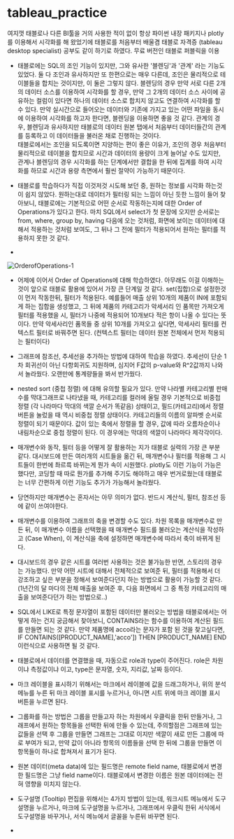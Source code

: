 # tableau_practice

여지껏 태블로나 다른 BI툴을 거의 사용한 적이 없이 항상 파이썬 내장 패키지나 plotly를 이용해서 시각화를 해 왔었기에 태블로를 처음부터 배울겸 태블로 자격증 (tableau desktop specialist) 공부도 같이 하기로 하였다.
무료 버전인 태블로 퍼블릭을 이용

* 태블로에는 SQL의 조인 기능이 있지만, 그와 유사한 '블렌딩'과 '관계' 라는 기능도 있었다. 둘 다 조인과 유사하지만 또 한편으로는 매우 다른데, 조인은 물리적으로 테이블들을 합치는 것이지만, 이 둘은 그렇지 않다. 블렌딩의 경우 만약 서로 다른 2개의 데이터 소스를 이용하여 시각화를 할 경우, 만약 그 2개의 데이터 소스 사이에 공유하는 컬럼이 있다면 하나의 데이터 소스로 합치지 않고도 연결하여 시각화를 할 수 있다. 만약 실시간으로 들어오는 데이터와 기존에 가지고 있는 어떤 파일을 동시에 이용하여 시각화를 하고자 한다면, 블렌딩을 이용하면 좋을 것 같다. 관계의 경우, 블렌딩과 유사하지만 태블로의 데이터 원본 탭에서 처음부터 데이터들간의 관계를 등록하고 이 데이터들을 불러온 채로 진행하는 것이다.  
태블로에서는 조인을 되도록이면 지양하는 편이 좋은 이유가, 조인의 경우 처음부터 물리적으로 테이블을 합치므로 시간과 데이터의 용량이 크게 늘어날 수도 있지만, 관계나 블렌딩의 경우 시각화를 하는 단계에서만 결합을 한 뒤에 집계를 하여 시각화를 하므로 시간과 용량 측면에서 훨씬 절약이 가능하기 때문이다.

* 태블로를 학습하다가 직접 이것저것 시도해 보던 중, 원하는 정보를 시각화 하는것이 쉽지 않았다. 원하는대로 데이터가 필터링 되는 느낌이 아닌 듯한 느낌이 들어 찾아보니, 태블로에는 기본적으로 어떤 순서로 작동하는지에 대한 Order of Operations가 있다고 한다. 마치 SQL에서 select가 첫 문장에 오지만 순서로는 from, where, group by, having 다음에 오는 것처럼, 화면에 보이는 데이터에 대해서 적용하는 것처럼 보여도, 그 뒤나 그 전에 필터가 적용되어서 원하는 필터를 적용하지 못한 것 같다.  
* 
![OrderofOperations-1](https://github.com/jihun0423/tableau_practice/assets/131629615/e5772c1c-11bc-4a8a-ac4d-227cda2b9f2b)



* 어제에 이어서 Order of Operations에 대해 학습하였다. 아무래도 이걸 이해하는 것이 앞으로 태블로 활용에 있어서 가장 큰 단계일 것 같다. set(집합)으로 설정한것이 먼저 작동한뒤, 필터가 적용된다. 예를들어 매출 상위 10개의 제품이 IN에 포함되게 하는 집합을 생성했고, 그 뒤에 제품의 카테고리가 악세서리 인 품목만 가져오게 필터를 적용했을 시, 필터가 나중에 적용되어 10개보다 적은 항이 나올 수 있다는 뜻이다.
만약 악세사리인 품목들 중 상위 10개를 가져오고 싶다면, 악세사리 필터를 컨텍스트 필터로 바꿔주면 된다. (컨텍스트 필터는 데이터 원본 전체에서 먼저 적용되는 필터이다)

* 그래프에 참조선, 추세선을 추가하는 방법에 대하여 학습을 하였다. 추세선이 단순 1차 회귀선이 아닌 다항회귀도 지원하며, 심지어 F값의 p-value와 R^2값까지 나와서 놀라웠다. 오랜만에 통계량들을 봐서 반가웠다.

* nested sort (중첩 정렬) 에 대해 유의할 필요가 있다. 만약 나라별 카테고리별 판매수를 막대그래프로 나타냈을 때, 카테고리를 컬러에 올릴 경우 기본적으로 비중첩 정렬 (각 나라마다 막대의 색깔 순서가 똑같음) 상태이고, 필드(카테고리)에서 정렬 버튼을 눌렀을 때 역시 비중첩 정렬 상태이다. 카테고리들의 이름의 알파벳 순서로 정렬이 되기 때문이다.  값이 있는 축에서 정렬을 할 경우, 값에 따라 오름차순이나 내림차순으로 중첩 정렬이 된다. 이 경우에는 막대의 색깔이 나라마다 제각각이다.

* 매개변수와 동작, 필터 등을 어떻게 잘 활용하는 지가 태블로 실력의 가장 큰 부분 같다. 대시보드에 만든 여러개의 시트들을 옮긴 뒤, 매개변수나 필터를 적용해 그 시트들이 한번에 촤르륵 바뀌는게 뭔가 속이 시원했다. plotly도 이런 기능이 가능은 했다만, 코딩할 때 따로 뭔가를 추가해 주기도 해야하고 매우 번거로웠는데 태블로는 너무 간편하게 이런 기능도 추가가 가능해서 놀라웠다.


* 당연하지만 매개변수는 혼자서는 아무 의미가 없다. 반드시 계산식, 필터, 참조선 등에 같이 쓰여야한다.

* 매개변수를 이용하여 그래프의 축을 변경할 수도 있다. 차원 목록을 매개변수로 만든 뒤, 이 매개변수 이름을 선택했을 때 매개변수 필드를 불러오는 계산식을 작성하고 (Case When), 이 계산식을 축에 설정하면 매개변수에 따라서 축이 바뀌게 된다. 

* 대시보드의 경우 같은 시트를 여러번 사용하는 것은 불가능한 반면, 스토리의 경우는 가능했다. 만약 어떤 시트에 대해서 전체적으로 보여준 뒤, 필터를 적용해서 더 강조하고 싶은 부분을 정해서 보여준다던지 하는 방법으로 활용이 가능할 것 같다. (1년간의 달 마다의 전체 매출을 보여준 후, 다음 화면에서 그 중 특정 카테고리의 매출을 보여준다던가 하는 방법으로..)

* SQL에서 LIKE로 특정 문자열이 포함된 데이터만 불러오는 방법을 태블로에서는 어떻게 하는 건지 궁금해서 찾아보니, CONTAINS라는 함수를 이용하여 계산된 필드를 만들면 되는 것 같다. 만약 제품명에 acco라는 문자가 포함 된 것을 찾고싶다면, IF CONTAINS([PRODUCT_NAME],'acco']) THEN [PRODUCT_NAME] END 이런식으로 사용하면 될 것 같다.

* 태블로에서 데이터를 연결했을 때, 자동으로 role과 type이 주어진다. role은 차원이냐 측정값이냐 이고, type은 문자열, 숫자, 지리값, 날짜 등이다.

* 마크 레이블을 표시하기 위해서는 마크에서 레이블에 값을 드래그하거나, 위의 분석 메뉴를 누른 뒤 마크 레이블 표시를 누르거나, 아니면 시트 위에 마크 레이블 표시 버튼을 누르면 된다.

* 그룹화를 하는 방법은 그룹을 만들고자 하는 차원에서 우클릭을 한뒤 만들거나, 그래프에서 원하는 항목들을 선택한 뒤에 만들 수 있는데, 주의할점은 그래프에 있는 값들을 선택 후 그룹을 만들면 그래프는 그대로 이지만 색깔이 새로 만든 그룹에 따로 부여가 되고, 만약 값이 아니라 항목의 이름들을 선택 한 뒤에 그룹을 만들면 이 항목들이 하나로 합쳐져서 표기가 된다.

* 원본 데이터(meta data)에 있는 필드명은 remote field name, 태블로에서 변경한 필드명은 그냥 field name이다. 태블로에서 변경한 이름은 원본 데이터에는 전혀 영향을 미치지 않는다.

* 도구설명 (Tooltip) 편집을 위해서는 4가지 방법이 있는데, 워크시트 메뉴에서 도구설명을 누르거나, 마크에 도구설명을 누르거나, 그래프에서 우클릭 한뒤 서식에서 도구설명을 바꾸거나, 서식 메뉴에서 글꼴을 누른뒤 바꾸면 된다.

* 
